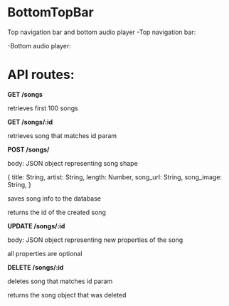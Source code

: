 # BottomTopBar
Top navigation bar and bottom audio player
-Top navigation bar:

-Bottom audio player:

# API routes:
**GET /songs**

retrieves first 100 songs

**GET /songs/:id**

retrieves song that matches id param

**POST /songs/**

body: JSON object representing song shape

{
  title: String,
  artist: String,
  length: Number,
  song_url: String,
  song_image: String,
}

saves song info to the database

returns the id of the created song


**UPDATE /songs/:id**

body: JSON object representing new properties of the song

all properties are optional


**DELETE /songs/:id**

deletes song that matches id param

returns the song object that was deleted

